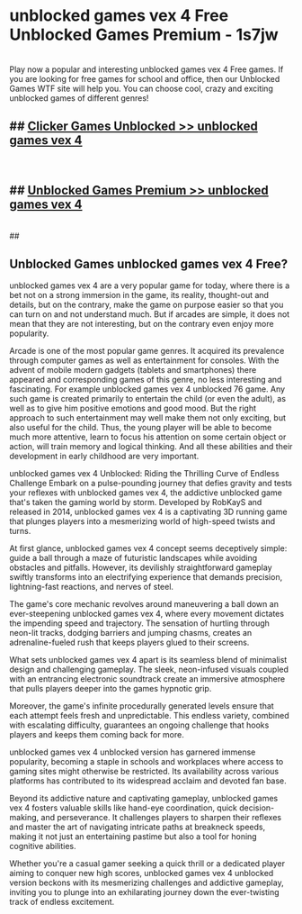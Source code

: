 # unblocked games vex 4 Free Unblocked Games Premium - 1s7jw <br>
<br>
Play now a popular and interesting unblocked games vex 4 Free games. If you are looking for free games for school and office, then our Unblocked Games WTF site will help you. You can choose cool, crazy and exciting unblocked games of different genres!


## ##  [Clicker Games Unblocked >> unblocked games vex 4](http://freeplayer.one?title=unblocked_games_vex_4&ref=M1)
  <br>

##  ## [Unblocked Games Premium >> unblocked games vex 4](http://freeplayer.one?title=unblocked_games_vex_4&ref=M1)
  <br>
  ##



## Unblocked Games unblocked games vex 4 Free?

unblocked games vex 4 are a very popular game for today, where there is a bet not on a strong immersion in the game, its reality, thought-out and details, but on the contrary, make the game on purpose easier so that you can turn on and not understand much. But if arcades are simple, it does not mean that they are not interesting, but on the contrary even enjoy more popularity.

Arcade is one of the most popular game genres. It acquired its prevalence through computer games as well as entertainment for consoles. With the advent of mobile modern gadgets (tablets and smartphones) there appeared and corresponding games of this genre, no less interesting and fascinating. For example unblocked games vex 4 unblocked 76 game. Any such game is created primarily to entertain the child (or even the adult), as well as to give him positive emotions and good mood. But the right approach to such entertainment may well make them not only exciting, but also useful for the child. Thus, the young player will be able to become much more attentive, learn to focus his attention on some certain object or action, will train memory and logical thinking. And all these abilities and their development in early childhood are very important.

unblocked games vex 4 Unblocked: Riding the Thrilling Curve of Endless Challenge
Embark on a pulse-pounding journey that defies gravity and tests your reflexes with unblocked games vex 4, the addictive unblocked game that's taken the gaming world by storm. Developed by RobKayS and released in 2014, unblocked games vex 4 is a captivating 3D running game that plunges players into a mesmerizing world of high-speed twists and turns.

At first glance, unblocked games vex 4 concept seems deceptively simple: guide a ball through a maze of futuristic landscapes while avoiding obstacles and pitfalls. However, its devilishly straightforward gameplay swiftly transforms into an electrifying experience that demands precision, lightning-fast reactions, and nerves of steel.

The game's core mechanic revolves around maneuvering a ball down an ever-steepening unblocked games vex 4, where every movement dictates the impending speed and trajectory. The sensation of hurtling through neon-lit tracks, dodging barriers and jumping chasms, creates an adrenaline-fueled rush that keeps players glued to their screens.

What sets unblocked games vex 4 apart is its seamless blend of minimalist design and challenging gameplay. The sleek, neon-infused visuals coupled with an entrancing electronic soundtrack create an immersive atmosphere that pulls players deeper into the games hypnotic grip.

Moreover, the game's infinite procedurally generated levels ensure that each attempt feels fresh and unpredictable. This endless variety, combined with escalating difficulty, guarantees an ongoing challenge that hooks players and keeps them coming back for more.

unblocked games vex 4 unblocked version has garnered immense popularity, becoming a staple in schools and workplaces where access to gaming sites might otherwise be restricted. Its availability across various platforms has contributed to its widespread acclaim and devoted fan base.

Beyond its addictive nature and captivating gameplay, unblocked games vex 4 fosters valuable skills like hand-eye coordination, quick decision-making, and perseverance. It challenges players to sharpen their reflexes and master the art of navigating intricate paths at breakneck speeds, making it not just an entertaining pastime but also a tool for honing cognitive abilities.

Whether you're a casual gamer seeking a quick thrill or a dedicated player aiming to conquer new high scores, unblocked games vex 4 unblocked version beckons with its mesmerizing challenges and addictive gameplay, inviting you to plunge into an exhilarating journey down the ever-twisting track of endless excitement.